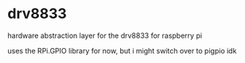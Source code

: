 # drv8833
hardware abstraction layer for the drv8833 for raspberry pi

uses the RPi.GPIO library for now, but i might switch over to pigpio idk
